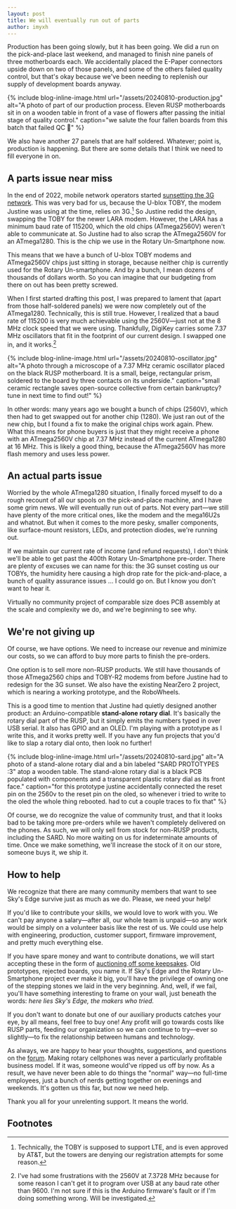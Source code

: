 ```yaml
---
layout: post
title: We will eventually run out of parts
author: imyxh
---
```



Production has been going slowly, but it has been going. We did a run on the
pick-and-place last weekend, and managed to finish nine panels of three
motherboards each. We accidentally placed the E-Paper connectors upside down on
two of those panels, and some of the others failed quality control, but that's
okay because we've been needing to replenish our supply of development boards
anyway.

{% include blog-inline-image.html
    url="/assets/20240810-production.jpg"
    alt="A photo of part of our production process. Eleven RUSP motherboards sit in on a wooden table in front of a vase of flowers after passing the initial stage of quality control."
    caption="we salute the four fallen boards from this batch that failed QC 🫡"
%}

We also have another 27 panels that are half soldered. Whatever; point is,
production is happening. But there are some details that I think we need to
fill everyone in on.


A parts issue near miss
-----------------------

In the end of 2022, mobile network operators started [sunsetting the 3G
network][3g]. This was very bad for us, because the U-blox TOBY, the modem
Justine was using at the time, relies on 3G.[^1] So Justine redid the design,
swapping the TOBY for the newer LARA modem. However, the LARA has a minimum
baud rate of 115200, which the old chips (ATmega2560V) weren't able to
communicate at. So Justine had to also scrap the ATmega2560V for an ATmega1280.
This is the chip we use in the Rotary Un-Smartphone now.

This means that we have a bunch of U-blox TOBY modems and ATmega2560V chips
just sitting in storage, because neither chip is currently used for the Rotary
Un-smartphone. And by a bunch, I mean dozens of thousands of dollars worth. So
you can imagine that our budgeting from there on out has been pretty screwed.

When I first started drafting this post, I was prepared to lament that (apart
from those half-soldered panels) we were now completely out of the ATmega1280.
Technically, this is still true. However, I realized that a baud rate of 115200
is very much achievable using the 2560V—just not at the 8 MHz clock speed
that we were using. Thankfully, DigiKey carries some 7.37 MHz oscillators
that fit in the footprint of our current design. I swapped one in, and it
works.[^2]

{% include blog-inline-image.html
    url="/assets/20240810-oscillator.jpg"
    alt="A photo through a microscope of a 7.37 MHz ceramic oscillator placed on the black RUSP motherboard. It is a small, beige, rectangular prism, soldered to the board by three contacts on its underside."
    caption="small ceramic rectangle saves open-source collective from certain bankruptcy? tune in next time to find out!"
%}

In other words: many years ago we bought a bunch of chips (2560V), which then
had to get swapped out for another chip (1280). We just ran out of the new
chip, but I found a fix to make the original chips work again. Phew. What this
means for phone buyers is just that they might receive a phone with an
ATmega2560V chip at 7.37 MHz instead of the current ATmega1280 at 16 MHz. This
is likely a good thing, because the ATmega2560V has more flash memory
and uses less power.


An actual parts issue
---------------------

Worried by the whole ATmega1280 situation, I finally forced myself to do a
rough recount of all our spools on the pick-and-place machine, and I have some
grim news. We will eventually run out of parts. Not every part—we still have
plenty of the more critical ones, like the modem and the mega16U2s and whatnot.
But when it comes to the more pesky, smaller components, like surface-mount
resistors, LEDs, and protection diodes, we're running out.

If we maintain our current rate of income (and refund requests), I don't think
we'll be able to get past the 400th Rotary Un-Smartphone pre-order. There are
plenty of excuses we can name for this: the 3G sunset costing us our TOBYs, the
humidity here causing a high drop rate for the pick-and-place, a bunch of
quality assurance issues ... I could go on. But I know you don't want to hear
it.

Virtually no community project of comparable size does PCB assembly at the
scale and complexity we do, and we're beginning to see why.


We're not giving up
-------------------

Of course, we have options. We need to increase our revenue and minimize our
costs, so we can afford to buy more parts to finish the pre-orders.

One option is to sell more non-RUSP products. We still have thousands of those
ATmega2560 chips and TOBY-R2 modems from before Justine had to redesign for the
3G sunset. We also have the existing NearZero 2 project, which is nearing a
working prototype, and the RoboWheels.

This is a good time to mention that Justine had quietly designed another
product: an Arduino-compatible **stand-alone rotary dial**. It's basically the
rotary dial part of the RUSP, but it simply emits the numbers typed in over USB
serial. It also has GPIO and an OLED. I'm playing with a prototype as I write
this, and it works pretty well. If you have any fun projects that you'd like to
slap a rotary dial onto, then look no further!

{% include blog-inline-image.html
    url="/assets/20240810-sard.jpg"
    alt="A photo of a stand-alone rotary dial and a bin labeled &quot;SARD PROTOTYPES :3&quot; atop a wooden table. The stand-alone rotary dial is a black PCB populated with components and a transparent plastic rotary dial as its front face."
    caption="for this prototype justine accidentally connected the reset pin on the 2560v to the reset pin on the oled, so whenever i tried to write to the oled the whole thing rebooted. had to cut a couple traces to fix that"
%}

Of course, we do recognize the value of community trust, and that it looks bad
to be taking more pre-orders while we haven't completely delivered on the
phones. As such, we will only sell from stock for non-RUSP products, including
the SARD. No more waiting on us for indeterminate amounts of time. Once we make
something, we'll increase the stock of it on our store, someone buys it, we
ship it.


How to help
-----------

We recognize that there are many community members that want to see Sky's Edge
survive just as much as we do. Please, we need your help!

If you'd like to contribute your skills, we would love to work with you. We
can't pay anyone a salary—after all, our whole team is unpaid—so any work would
be simply on a volunteer basis like the rest of us. We could use help with
engineering, production, customer support, firmware improvement, and pretty
much everything else.

If you have spare money and want to contribute donations, we will start
accepting these in the form of [auctioning off some keepsakes][ebay]. Old
prototypes, rejected boards, you name it. If Sky's Edge and the Rotary
Un-Smartphone project ever make it big, you'll have the privilege of owning one
of the stepping stones we laid in the very beginning. And, well, if we fail,
you'll have something interesting to frame on your wall, just beneath the
words: *here lies Sky's Edge, the makers who tried.*

If you don't want to donate but one of our auxiliary products catches your eye,
by all means, feel free to buy one! Any profit will go towards costs like RUSP
parts, feeding our organization so we can continue to try—ever so slightly—to
fix the relationship between humans and technology.

As always, we are happy to hear your thoughts, suggestions, and questions on
the [forum]. Making rotary cellphones was never a particularly profitable
business model. If it was, someone would've ripped us off by now. As a result,
we have never been able to do things the "normal" way—no full-time employees,
just a bunch of nerds getting together on evenings and weekends. It's gotten us
this far, but now we need help.

Thank you all for your unrelenting support. It means the world.


Footnotes
---------

[^1]: Technically, the TOBY is supposed to support LTE, and is even approved by
    AT&T, but the towers are denying our registration attempts for some reason.

[^2]: I've had some frustrations with the 2560V at 7.3728 MHz because for some
    reason I can't get it to program over USB at any baud rate other than 9600.
    I'm not sure if this is the Arduino firmware's fault or if I'm doing
    something wrong. Will be investigated.


[3g]: https://www.fcc.gov/consumers/guides/plan-ahead-phase-out-3g-cellular-networks-and-service
[toby]: https://content.u-blox.com/sites/default/files/TOBY-L2_DataSheet_UBX-13004573.pdf
[ebay]: https://ebay.com/sch/i.html?_ssn=justinehaupt
[forum]: https://forum.skysedge.com

